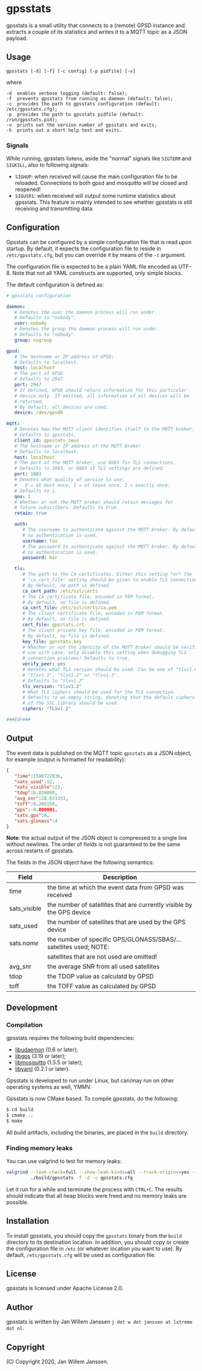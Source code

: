 # gpsstats

gpsstats is a small utility that connects to a (remote) GPSD instance and 
extracts a couple of its statistics and writes it to a MQTT topic as a JSON
payload.

## Usage

    gpsstats [-d] [-f] [-c config] [-p pidfile] [-v]

where

    -d  enables verbose logging (default: false);
    -f  prevents gpsstats from running as daemon (default: false);
    -c  provides the path to gpsstats configuration (default: /etc/gpsstats.cfg);
    -p  provides the path to gpsstats pidfile (default: /run/gpsstats.pid);
    -v  prints out the version number of gpsstats and exits;
    -h  prints out a short help text and exits.

### Signals

While running, gpsstats listens, aside the "normal" signals like `SIGTERM`
and `SIGKILL`, also to following signals:

- `SIGHUP`: when received will cause the main configuration file to be 
  reloaded. Connections to both gpsd and mosquitto will be closed and
  reopened!
- `SIGUSR1`: when received will output some runtime statistics about
  gpsstats. This feature is mainly intended to see whether gpsstats is
  still receiving and transmitting data.

## Configuration

Gpsstats can be configured by a simple configuration file that is read upon 
startup. By default, it expects the configuration file to reside in 
`/etc/gpsstats.cfg`, but you can override it by means of the `-c` argument.

The configuration file is expected to be a plain YAML file encoded as UTF-8.
Note that not all YAML constructs are supported, only simple blocks.

The default configuration is defined as:

```yaml   
# gpsstats configuration

daemon:
   # Denotes the user the daemon process will run under.
   # Defaults to "nobody".
   user: nobody
   # Denotes the group the daemon process will run under.
   # Defaults to "nobody".
   group: nogroup

gpsd:
   # The hostname or IP address of GPSD;
   # Defaults to localhost.
   host: localhost
   # The port of GPSD. 
   # Defaults to 2947.
   port: 2947
   # If defined, GPSD should return information for this particular 
   # device only. If omitted, all information of all devices will be
   # returned.
   # By default, all devices are used.
   device: /dev/gpsd0

mqtt:
   # Denotes how the MQTT client identifies itself to the MQTT broker.
   # Defaults to gpsstats.
   client_id: gpsstats_zeus
   # The hostname or IP address of the MQTT broker
   # Defaults to localhost.
   host: localhost
   # The port of the MQTT broker, use 8883 for TLS connections.
   # Defaults to 1883, or 8883 if TLS settings are defined.
   port: 1883
   # Denotes what quality of service to use: 
   #   0 = at most once, 1 = at lease once, 2 = exactly once.
   # Defaults to 1.
   qos: 1
   # Whether or not the MQTT broker should retain messages for 
   # future subscribers. Defaults to true.
   retain: true

   auth:
      # The username to authenticate against the MQTT broker. By default,
      # no authentication is used.
      username: foo
      # The password to authenticate against the MQTT broker. By default,
      # no authentication is used.
      password: bar

   tls:
      # The path to the CA certificates. Either this setting *or* the
      # 'ca_cert_file' setting should be given to enable TLS connections!
      # By default, no path is defined.
      ca_cert_path: /etc/ssl/certs
      # The CA certificate file, encoded in PEM format.
      # By default, no file is defined.
      ca_cert_file: /etc/ssl/certs/ca.pem
      # The client certificate file, encoded in PEM format.
      # By default, no file is defined.
      cert_file: gpsstats.crt
      # The client private key file, encoded in PEM format.
      # By default, no file is defined.
      key_file: gpsstats.key
      # Whether or not the identity of the MQTT broker should be verified.
      # use with case: only disable this setting when debugging TLS 
      # connection problems! Defaults to true.
      verify_peer: yes
      # Denotes what TLS version should be used. Can be one of "tlsv1.0",
      # "tlsv1.1", "tlsv1.2" or "tlsv1.3".
      # Defaults to "tlsv1.2"
      tls_version: "tlsv1.2"
      # What TLS ciphers should be used for the TLS connection.
      # Defaults to an empty string, denoting that the default ciphers
      # of the SSL library should be used.
      ciphers: "TLSv1.2"

###EOF###
```


## Output

The event data is published on the MQTT topic `gpsstats` as a JSON object,
for example (output is formatted for readability):

```json
{
   "time":1580727836,
   "sats_used":12,
   "sats_visible":23,
   "tdop":0.830000,
   "avg_snr":28.833333,
   "toff":0.205150,
   "pps":-0.000001,
   "sats.gps":8,
   "sats.glonass":4
}
```

**Note**: the actual output of the JSON object is compressed to a single line
without newlines. The order of fields is not guaranteed to be the same across
restarts of gpsstats.

The fields in the JSON object have the following semantics:

| Field        | Description                                                                |
|--------------|----------------------------------------------------------------------------|
| time         | the time at which the event data from GPSD was received                    |
| sats_visible | the number of satellites that are currently visible by the GPS device      |
| sats_used    | the number of satellites that are used by the GPS device                   |
| sats.*name*  | the number of specific GPS/GLONASS/SBAS/... satellites used; NOTE:         |
|              | satellites that are not used are omitted!                                  |
| avg_snr      | the average SNR from all used satellites                                   |
| tdop         | the TDOP value as calculatd by GPSD                                        |
| toff         | the TOFF value as calculated by GPSD                                       |

## Development

### Compilation

gpsstats requires the following build dependencies:

- [libudaemon](https://github.com/jawi/libudaemon) (0.6 or later);
- [libgps](https://gitlab.com/gpsd/gpsd) (3.19 or later);
- [libmosquitto](https://mosquitto.org/) (1.5.5 or later);
- [libyaml](https://github.com/yaml/libyaml) (0.2.1 or later).

Gpsstats is developed to run under Linux, but can/may run on other operating 
systems as well, YMMV.

Gpsstats is now CMake based. To compile gpsstats, do the following:

```sh
$ cd build
$ cmake ..
$ make
```

All build artifacts, including the binaries, are placed in the `build`
directory.

### Finding memory leaks

You can use valgrind to test for memory leaks:

```sh
valgrind --leak-check=full --show-leak-kinds=all --track-origins=yes --verbose \
         ./build/gpsstats -f -d -c gpsstats.cfg
```

Let it run for a while and terminate the process with `CTRL+C`. The results 
should indicate that all heap blocks were freed and no memory leaks are 
possible.


## Installation

To install gpsstats, you should copy the `gpsstats` binary from the `build` 
directory to its destination location. In addition, you should copy or create the 
configuration file in `/etc` (or whatever location you want to use). By
default, `/etc/gpsstats.cfg` will be used as configuration file.


## License

gpsstats is licensed under Apache License 2.0.


## Author

gpsstats is written by Jan Willem Janssen `j dot w dot janssen at lxtreme dot nl`.


## Copyright

(C) Copyright 2020, Jan Willem Janssen.
